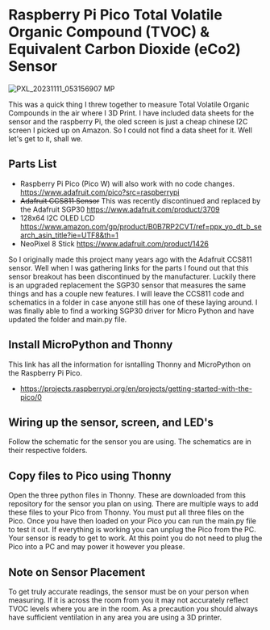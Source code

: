 
# Raspberry Pi Pico Total Volatile Organic Compound (TVOC) &amp; Equivalent Carbon Dioxide (eCo2) Sensor

![PXL_20231111_053156907 MP](https://github.com/Orphan-Crippler/pico_tvoc/assets/6201093/53339fda-f87e-4628-ba14-df3d1e3b5163)

This was a quick thing I threw together to measure Total Volatile Organic Compounds in the air where I 3D Print. I have included data sheets for the sensor and the raspberry Pi, the oled screen is just a cheap chinese I2C screen I picked up on Amazon. So I could not find a data sheet for it. Well let's get to it, shall we.

## Parts List

+ Raspberry Pi Pico (Pico W) will also work with no code changes. https://www.adafruit.com/pico?src=raspberrypi
+ ~~Adafruit CCS811 Sensor~~ This was recently discontinued and replaced by the Adafruit SGP30 https://www.adafruit.com/product/3709
+ 128x64 I2C OLED LCD https://www.amazon.com/gp/product/B0B7RP2CVT/ref=ppx_yo_dt_b_search_asin_title?ie=UTF8&th=1
+ NeoPixel 8 Stick https://www.adafruit.com/product/1426

So I originally made this project many years ago with the Adafruit CCS811 sensor. Well when I was gathering links for the parts I found out that this sensor breakout has been discontinued by the manufacturer. Luckily there is an upgraded replacement the SGP30 sensor that measures the same things and has a couple new features. I will leave the CCS811 code and schematics in a folder in case anyone still has one of these laying around. I was finally able to find a working SGP30 driver for Micro Python and have updated the folder and main.py file.

## Install MicroPython and Thonny

This link has all the information for isntalling Thonny and MicroPython on the Raspberry Pi Pico.
+ https://projects.raspberrypi.org/en/projects/getting-started-with-the-pico/0

## Wiring up the sensor, screen, and LED's
Follow the schematic for the sensor you are using. The schematics are in their respective folders.

## Copy files to Pico using Thonny
Open the three python files in Thonny. These are downloaded from this repository for the sensor you plan on using. There are multiple ways to add these files to your Pico from Thonny. You must put all three files on the Pico. Once you have then loaded on your Pico you can run the main.py file to test it out. If everything is working you can unplug the Pico from the PC. Your sensor is ready to get to work. At this point you do not need to plug the Pico into a PC and may power it however you please.

## Note on Sensor Placement
To get truly accurate readings, the sensor must be on your person when measuring. If it is across the room from you it may not accurately reflect TVOC levels where you are in the room. As a precaution you should always have sufficient ventilation in any area you are using a 3D printer.
